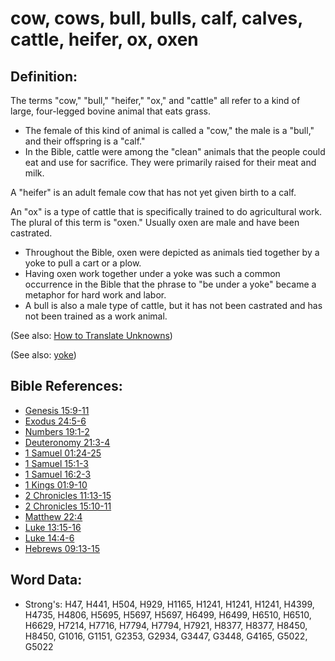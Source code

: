 # cow, cows, bull, bulls, calf, calves, cattle, heifer, ox, oxen #

## Definition: ##

The terms "cow," "bull," "heifer," "ox," and "cattle" all refer to a kind of large, four-legged bovine animal that eats grass.

* The female of this kind of animal is called a "cow," the male is a "bull," and their offspring is a "calf."
* In the Bible, cattle were among the "clean" animals that the people could eat and use for sacrifice. They were primarily raised for their meat and milk.

A "heifer" is an adult female cow that has not yet given birth to a calf.

An "ox" is a type of cattle that is specifically trained to do agricultural work. The plural of this term is "oxen." Usually oxen are male and have been castrated.

* Throughout the Bible, oxen were depicted as animals tied together by a yoke to pull a cart or a plow.
* Having oxen work together under a yoke was such a common occurrence in the Bible that the phrase to "be under a yoke" became a metaphor for hard work and labor.
*  A bull is also a male type of cattle, but it has not been castrated and has not been trained as a work animal.

(See also: [How to Translate Unknowns](rc://en/ta/man/translate/translate-unknown))

(See also: [yoke](../other/yoke.md))

## Bible References: ##

* [Genesis 15:9-11](rc://en/tn/help/gen/15/09)
* [Exodus 24:5-6](rc://en/tn/help/exo/24/05)
* [Numbers 19:1-2](rc://en/tn/help/num/19/01)
* [Deuteronomy 21:3-4](rc://en/tn/help/deu/21/03)
* [1 Samuel 01:24-25](rc://en/tn/help/1sa/01/24)
* [1 Samuel 15:1-3](rc://en/tn/help/1sa/15/01)
* [1 Samuel 16:2-3](rc://en/tn/help/1sa/16/02)
* [1 Kings 01:9-10](rc://en/tn/help/1ki/01/09)
* [2 Chronicles 11:13-15](rc://en/tn/help/2ch/11/13)
* [2 Chronicles 15:10-11](rc://en/tn/help/2ch/15/10)
* [Matthew 22:4](rc://en/tn/help/mat/22/04)
* [Luke 13:15-16](rc://en/tn/help/luk/13/15)
* [Luke 14:4-6](rc://en/tn/help/luk/14/04)
* [Hebrews 09:13-15](rc://en/tn/help/heb/09/13)

## Word Data: ##

* Strong's: H47, H441, H504, H929, H1165, H1241, H1241, H1241, H4399, H4735, H4806, H5695, H5697, H5697, H6499, H6499, H6510, H6510, H6629, H7214, H7716, H7794, H7794, H7921, H8377, H8377, H8450, H8450, G1016, G1151, G2353, G2934, G3447, G3448, G4165, G5022, G5022
